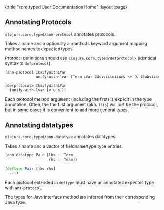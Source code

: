 {:title "core.typed User Documentation Home"
 :layout :page}

## Annotating Protocols

`clojure.core.typed/ann-protocol` annotates protocols.

Takes a name and a optionally a :methods keyword argument mapping
method names to expected types.

Protocol definitions should use `clojure.core.typed/defprotocol>` (identical syntax to `defprotocol`).

```clojure
(ann-protocol IUnifyWithLVar
              unify-with-lvar [Term LVar ISubstitutions -> (U ISubstitutions Fail)])

(defprotocol> IUnifyWithLVar
  (unify-with-lvar [v u s]))
```

Each protocol method argument (including the first) is explicit in the type annotation.
Often, the the first argument (aka. `this`) will just be the protocol, but in some cases
it is convenient to add more general types.

## Annotating datatypes

`clojure.core.typed/ann-datatype` annotates datatypes.

Takes a name and a vector of fieldname/type type entries.

```clojure
(ann-datatype Pair [lhs :- Term
                    rhs :- Term])

(deftype Pair [lhs rhs]
  ...)
```

Each protocol extended in `deftype` must have an annotated expected type with `ann-protocol`.

The types for Java interface method are inferred from their corresponding Java type.
